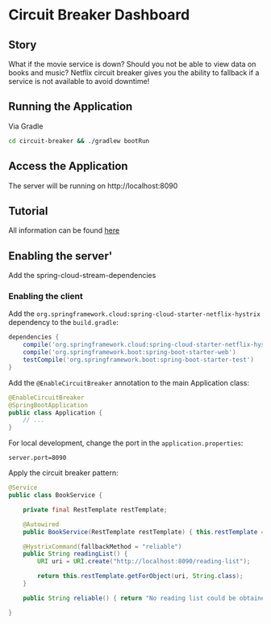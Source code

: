 # Circuit Breaker Dashboard

## Story
What if the movie service is down?  Should you not be able to view data on books and music?  Netflix circuit breaker gives you the ability to fallback if a service is not available to avoid downtime!

## Running the Application
Via Gradle
```sh
cd circuit-breaker && ./gradlew bootRun
```

## Access the Application
The server will be running on http://localhost:8090

## Tutorial
All information can be found [here](https://spring.io/guides/gs/circuit-breaker)

## Enabling the server'
Add the
spring-cloud-stream-dependencies

### Enabling the client
Add the `org.springframework.cloud:spring-cloud-starter-netflix-hystrix` dependency to the `build.gradle`:
```groovy
dependencies {
    compile('org.springframework.cloud:spring-cloud-starter-netflix-hystrix')
    compile('org.springframework.boot:spring-boot-starter-web')
    testCompile('org.springframework.boot:spring-boot-starter-test')
}
```

Add the `@EnableCircuitBreaker` annotation to the main Application class:
```java
@EnableCircuitBreaker
@SpringBootApplication
public class Application {
    // ...
}
```

For local development, change the port in the `application.properties`:
```
server.port=8090
```

Apply the circuit breaker pattern:
```java
@Service
public class BookService {

    private final RestTemplate restTemplate;

    @Autowired
    public BookService(RestTemplate restTemplate) { this.restTemplate = restTemplate; }

    @HystrixCommand(fallbackMethod = "reliable")
    public String readingList() {
        URI uri = URI.create("http://localhost:8090/reading-list");

        return this.restTemplate.getForObject(uri, String.class);
    }

    public String reliable() { return "No reading list could be obtained at the moment"; }

}
```
